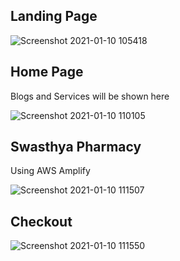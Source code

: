 ## Landing Page

![Screenshot 2021-01-10 105418](https://user-images.githubusercontent.com/47218490/104115194-9187d300-5332-11eb-8b90-0672d77acfef.png)

## Home Page
Blogs and Services will be shown here

![Screenshot 2021-01-10 110105](https://user-images.githubusercontent.com/47218490/104115262-74073900-5333-11eb-8b9c-b987c0e4dba9.png)

## Swasthya Pharmacy 
Using AWS Amplify 

![Screenshot 2021-01-10 111507](https://user-images.githubusercontent.com/47218490/104115598-e4fc2000-5336-11eb-9c53-7af64320e3d9.png)

## Checkout

![Screenshot 2021-01-10 111550](https://user-images.githubusercontent.com/47218490/104115603-e88fa700-5336-11eb-9a8f-b2717a65f9df.png)
